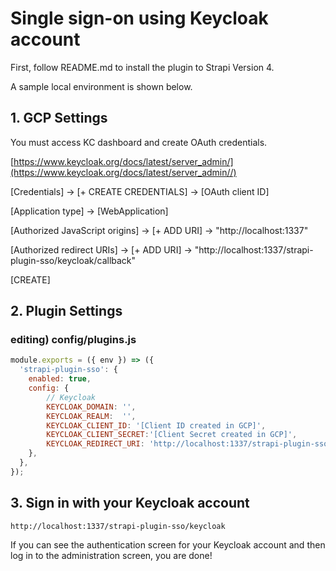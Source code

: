 # Single sign-on using Keycloak account

First, follow README.md to install the plugin to Strapi Version 4.

A sample local environment is shown below.

## 1. GCP Settings

You must access KC dashboard and create OAuth credentials.

[https://www.keycloak.org/docs/latest/server_admin/](https://www.keycloak.org/docs/latest/server_admin//)

[Credentials] -> [+ CREATE CREDENTIALS] -> [OAuth client ID]

[Application type] -> [WebApplication]

[Authorized JavaScript origins] -> [+ ADD URI] -> "http://localhost:1337"

[Authorized redirect URIs] -> [+ ADD URI] -> "http://localhost:1337/strapi-plugin-sso/keycloak/callback"

[CREATE]

## 2. Plugin Settings

### editing) config/plugins.js

```javascript
module.exports = ({ env }) => ({
  'strapi-plugin-sso': {
    enabled: true,
    config: {
        // Keycloak
        KEYCLOAK_DOMAIN: '',
        KEYCLOAK_REALM:  '',
        KEYCLOAK_CLIENT_ID: '[Client ID created in GCP]',
        KEYCLOAK_CLIENT_SECRET:'[Client Secret created in GCP]',
        KEYCLOAK_REDIRECT_URI: 'http://localhost:1337/strapi-plugin-sso/keycloak/callback', // URI after successful login
    },
  },
});
```

## 3. Sign in with your Keycloak account

```
http://localhost:1337/strapi-plugin-sso/keycloak
```

If you can see the authentication screen for your Keycloak account and then log in to the administration screen, you are done!
